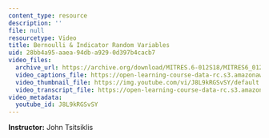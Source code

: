 ```yaml
---
content_type: resource
description: ''
file: null
resourcetype: Video
title: Bernoulli & Indicator Random Variables
uid: 28bb4a95-aaea-94db-a929-0d397b4cacb7
video_files:
  archive_url: https://archive.org/download/MITRES.6-012S18/MITRES6_012S18_L05-04_300k.mp4
  video_captions_file: https://open-learning-course-data-rc.s3.amazonaws.com/res-6-012-introduction-to-probability-spring-2018/2b59425fa66658628dca61e37cb0e05a_J8L9kRGSvSY.vtt
  video_thumbnail_file: https://img.youtube.com/vi/J8L9kRGSvSY/default.jpg
  video_transcript_file: https://open-learning-course-data-rc.s3.amazonaws.com/res-6-012-introduction-to-probability-spring-2018/29d52a54e44b1851fd56db8ff8ab7506_J8L9kRGSvSY.pdf
video_metadata:
  youtube_id: J8L9kRGSvSY
---
```


**Instructor:** John Tsitsiklis